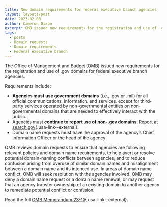 ```yaml
---
title: New domain requirements for federal executive branch agencies
layout: layouts/post
date: 2023-02-08
author: Cameron Dixon
excerpt: OMB issued new requirements for the registration and use of .gov domains for federal executive branch agencies.
tags:
  - posts
  - Domain requests
  - Domain requirements
  - Federal executive branch
---
```


The Office of Management and Budget (OMB) issued new requirements for the registration and use of .gov domains for federal executive branch agencies.  

Requirements include:
-  **Agencies must use government domains** (i.e., .gov or .mil) for all official communications, information, and services, except for third-party services operated by non-governmental entities on non-governmental domains that are needed to effectively interact with the public. 
- Agencies must **continue to report use of non-.gov domains**. [Report at search.gov](https://search.gov/about/policy/govt-urls.html){.usa-link--external}.
- Domain name requests must have the approval of the agency’s Chief Information Officer or the head of the agency

OMB reviews domain requests to ensure that agencies are following relevant policies and domain name requirements, to help avert or resolve potential domain-naming conflicts between agencies, and to reduce confusion arising from overuse of similar domain names and misalignment between a domain name and its intended use. In areas of domain name conflict, OMB will seek resolution with the agencies involved. OMB may deny a domain name request or a domain name renewal, or may request that an agency transfer ownership of an existing domain to another agency to remediate potential conflict or confusion. 

Read the full [OMB Memorandum 23-10](https://whitehouse.gov/wp-content/uploads/2023/02/M-23-10-DOTGOV-Act-Guidance.pdf){.usa-link--external}.
